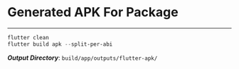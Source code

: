 # Generated APK For Package
***

```powershell
flutter clean
flutter build apk --split-per-abi
```
 ***Output Directory***: `build/app/outputs/flutter-apk/`